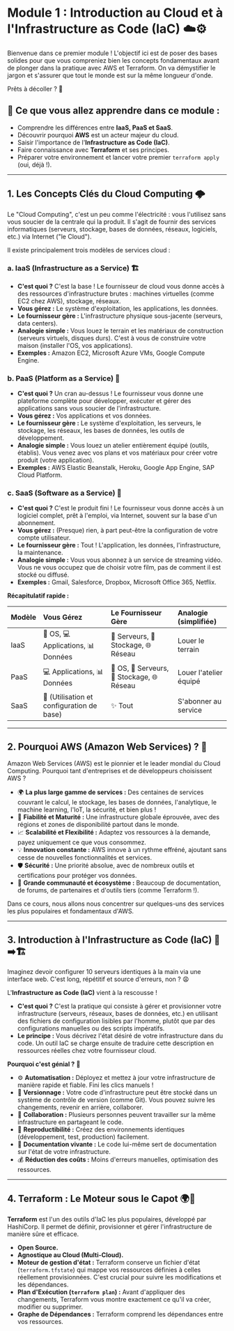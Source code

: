 # Module 1 : Introduction au Cloud et à l'Infrastructure as Code (IaC) ☁️⚙️

Bienvenue dans ce premier module ! L'objectif ici est de poser des bases solides pour que vous compreniez bien les concepts fondamentaux avant de plonger dans la pratique avec AWS et Terraform. On va démystifier le jargon et s'assurer que tout le monde est sur la même longueur d'onde.

Prêts à décoller ? 🚀

## 🎯 Ce que vous allez apprendre dans ce module :

*   Comprendre les différences entre **IaaS, PaaS et SaaS**.
*   Découvrir pourquoi **AWS** est un acteur majeur du cloud.
*   Saisir l'importance de l'**Infrastructure as Code (IaC)**.
*   Faire connaissance avec **Terraform** et ses principes.
*   Préparer votre environnement et lancer votre premier `terraform apply` (oui, déjà !).

---

## 1. Les Concepts Clés du Cloud Computing 🌩️

Le "Cloud Computing", c'est un peu comme l'électricité : vous l'utilisez sans vous soucier de la centrale qui la produit. Il s'agit de fournir des services informatiques (serveurs, stockage, bases de données, réseaux, logiciels, etc.) via Internet ("le Cloud").

Il existe principalement trois modèles de services cloud :

### a. IaaS (Infrastructure as a Service) 🏗️

*   **C'est quoi ?** C'est la base ! Le fournisseur de cloud vous donne accès à des ressources d'infrastructure brutes : machines virtuelles (comme EC2 chez AWS), stockage, réseaux.
*   **Vous gérez :** Le système d'exploitation, les applications, les données.
*   **Le fournisseur gère :** L'infrastructure physique sous-jacente (serveurs, data centers).
*   **Analogie simple :** Vous louez le terrain et les matériaux de construction (serveurs virtuels, disques durs). C'est à vous de construire votre maison (installer l'OS, vos applications).
*   **Exemples :** Amazon EC2, Microsoft Azure VMs, Google Compute Engine.

### b. PaaS (Platform as a Service) 🧩

*   **C'est quoi ?** Un cran au-dessus ! Le fournisseur vous donne une plateforme complète pour développer, exécuter et gérer des applications sans vous soucier de l'infrastructure.
*   **Vous gérez :** Vos applications et vos données.
*   **Le fournisseur gère :** Le système d'exploitation, les serveurs, le stockage, les réseaux, les bases de données, les outils de développement.
*   **Analogie simple :** Vous louez un atelier entièrement équipé (outils, établis). Vous venez avec vos plans et vos matériaux pour créer votre produit (votre application).
*   **Exemples :** AWS Elastic Beanstalk, Heroku, Google App Engine, SAP Cloud Platform.

### c. SaaS (Software as a Service) 📧

*   **C'est quoi ?** C'est le produit fini ! Le fournisseur vous donne accès à un logiciel complet, prêt à l'emploi, via Internet, souvent sur la base d'un abonnement.
*   **Vous gérez :** (Presque) rien, à part peut-être la configuration de votre compte utilisateur.
*   **Le fournisseur gère :** Tout ! L'application, les données, l'infrastructure, la maintenance.
*   **Analogie simple :** Vous vous abonnez à un service de streaming vidéo. Vous ne vous occupez que de choisir votre film, pas de comment il est stocké ou diffusé.
*   **Exemples :** Gmail, Salesforce, Dropbox, Microsoft Office 365, Netflix.

**Récapitulatif rapide :**

| Modèle | Vous Gérez                               | Le Fournisseur Gère                        | Analogie (simplifiée) |
| :----- | :--------------------------------------- | :----------------------------------------- | :-------------------- |
| IaaS   | 🤖 OS, 💻 Applications, 📊 Données        | 🔩 Serveurs, 💾 Stockage, 🌐 Réseau       | Louer le terrain      |
| PaaS   | 💻 Applications, 📊 Données              | 🤖 OS, 🔩 Serveurs, 💾 Stockage, 🌐 Réseau | Louer l'atelier équipé |
| SaaS   | 👤 (Utilisation et configuration de base) | ✨ Tout                                    | S'abonner au service  |

---

## 2. Pourquoi AWS (Amazon Web Services) ? 🌟

Amazon Web Services (AWS) est le pionnier et le leader mondial du Cloud Computing. Pourquoi tant d'entreprises et de développeurs choisissent AWS ?

*   🌍 **La plus large gamme de services :** Des centaines de services couvrant le calcul, le stockage, les bases de données, l'analytique, le machine learning, l'IoT, la sécurité, et bien plus !
*   💪 **Fiabilité et Maturité :** Une infrastructure globale éprouvée, avec des régions et zones de disponibilité partout dans le monde.
*   📈 **Scalabilité et Flexibilité :** Adaptez vos ressources à la demande, payez uniquement ce que vous consommez.
*   💡 **Innovation constante :** AWS innove à un rythme effréné, ajoutant sans cesse de nouvelles fonctionnalités et services.
*   🛡️ **Sécurité :** Une priorité absolue, avec de nombreux outils et certifications pour protéger vos données.
*   👥 **Grande communauté et écosystème :** Beaucoup de documentation, de forums, de partenaires et d'outils tiers (comme Terraform !).

Dans ce cours, nous allons nous concentrer sur quelques-uns des services les plus populaires et fondamentaux d'AWS.

---

## 3. Introduction à l'Infrastructure as Code (IaC) 📜➡️🏗️

Imaginez devoir configurer 10 serveurs identiques à la main via une interface web. C'est long, répétitif et source d'erreurs, non ? 😩

L'**Infrastructure as Code (IaC)** vient à la rescousse !

*   **C'est quoi ?** C'est la pratique qui consiste à gérer et provisionner votre infrastructure (serveurs, réseaux, bases de données, etc.) en utilisant des fichiers de configuration lisibles par l'homme, plutôt que par des configurations manuelles ou des scripts impératifs.
*   **Le principe :** Vous décrivez l'état désiré de votre infrastructure dans du code. Un outil IaC se charge ensuite de traduire cette description en ressources réelles chez votre fournisseur cloud.

**Pourquoi c'est génial ?** 🤔

*   ⚙️ **Automatisation :** Déployez et mettez à jour votre infrastructure de manière rapide et fiable. Fini les clics manuels !
*   🔄 **Versionnage :** Votre code d'infrastructure peut être stocké dans un système de contrôle de version (comme Git). Vous pouvez suivre les changements, revenir en arrière, collaborer.
*   🤝 **Collaboration :** Plusieurs personnes peuvent travailler sur la même infrastructure en partageant le code.
*   🔁 **Reproductibilité :** Créez des environnements identiques (développement, test, production) facilement.
*   📄 **Documentation vivante :** Le code lui-même sert de documentation sur l'état de votre infrastructure.
*   💰 **Réduction des coûts :** Moins d'erreurs manuelles, optimisation des ressources.

---

## 4. Terraform : Le Moteur sous le Capot 🌍🔧

**Terraform** est l'un des outils d'IaC les plus populaires, développé par HashiCorp. Il permet de définir, provisionner et gérer l'infrastructure de manière sûre et efficace.

*   **Open Source.**
*   **Agnostique au Cloud (Multi-Cloud).**
*   **Moteur de gestion d'état :** Terraform conserve un fichier d'état (`terraform.tfstate`) qui mappe vos ressources définies à celles réellement provisionnées. C'est crucial pour suivre les modifications et les dépendances.
*   **Plan d'Exécution (`terraform plan`) :** Avant d'appliquer des changements, Terraform vous montre exactement ce qu'il va créer, modifier ou supprimer.
*   **Graphe de Dépendances :** Terraform comprend les dépendances entre vos ressources.